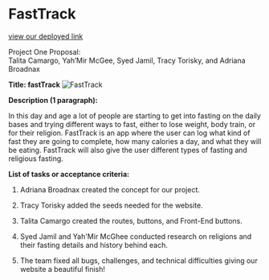 # FastTrack
[view our deployed link](https://fasttrackpenn.herokuapp.com)

Project One Proposal:  
Talita Camargo, Yah’Mir McGee, Syed Jamil, Tracy Torisky, and Adriana Broadnax


**Title:  fastTrack**
![FastTrack](https://user-images.githubusercontent.com/88398240/146645513-1c5a697f-868b-49d4-bac1-167b1b158ff4.jpg)




**Description (1 paragraph):**

In this day and age a lot of people are starting to get into fasting on the daily bases and trying different ways to fast, either to lose weight, body train, or for their religion. FastTrack is an app where the user can log what kind of fast they are going to complete, how many calories a day, and what they will be eating. FastTrack will also give the user different types of fasting and religious fasting.

**List of tasks or acceptance criteria:**
1. Adriana Broadnax created the concept for our project. 

2. Tracy Torisky added the seeds needed for the website.

3. Talita Camargo created the routes, buttons, and Front-End buttons.

4. Syed Jamil and Yah'Mir McGhee conducted research on religions and their fasting details and history behind each.

5. The team fixed all bugs, challenges, and technical difficulties giving our website a beautiful finish!

